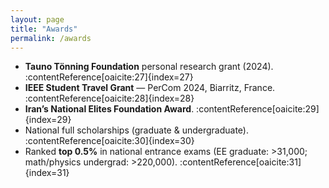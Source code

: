 ```yaml
---
layout: page
title: "Awards"
permalink: /awards
---
```


- **Tauno Tönning Foundation** personal research grant (2024). :contentReference[oaicite:27]{index=27}
- **IEEE Student Travel Grant** — PerCom 2024, Biarritz, France. :contentReference[oaicite:28]{index=28}
- **Iran’s National Elites Foundation Award**. :contentReference[oaicite:29]{index=29}
- National full scholarships (graduate & undergraduate). :contentReference[oaicite:30]{index=30}
- Ranked **top 0.5%** in national entrance exams (EE graduate: >31,000; math/physics undergrad: >220,000). :contentReference[oaicite:31]{index=31}
